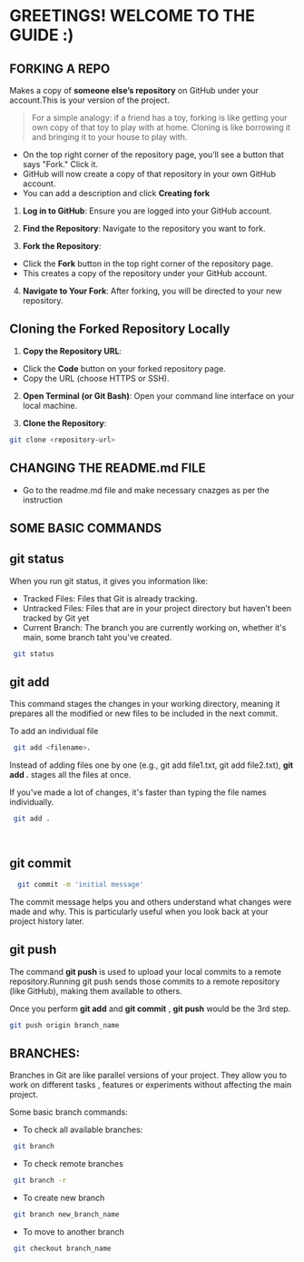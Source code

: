 # GREETINGS! WELCOME TO THE GUIDE :)


## FORKING A REPO
 Makes a copy of **someone else’s repository** on GitHub under your account.This is your version of the project.
 > For a simple analogy: if a friend has a toy, forking is like getting your own copy of that toy to play with at home. Cloning is like borrowing it and bringing it to your house to play with.
 - On the top right corner of the repository page, you’ll see a button that says "Fork." Click it.
 - GitHub will now create a copy of that repository in your own GitHub account.
 - You can add a description and click **Creating fork**

 1. **Log in to GitHub**: Ensure you are logged into your GitHub account.

 2. **Find the Repository**: Navigate to the repository you want to fork.

 3. **Fork the Repository**:
   - Click the **Fork** button in the top right corner of the repository page.
   - This creates a copy of the repository under your GitHub account.

 4. **Navigate to Your Fork**: After forking, you will be directed to your new repository.

 ## Cloning the Forked Repository Locally

 1. **Copy the Repository URL**:
   - Click the **Code** button on your forked repository page.
   - Copy the URL (choose HTTPS or SSH).

 2. **Open Terminal (or Git Bash)**: Open your command line interface on your local machine.

 3. **Clone the Repository**:
   ```bash
   git clone <repository-url>
   ```

## CHANGING THE README.md FILE 
- Go to the readme.md file and make necessary cnazges as per the instruction




## SOME BASIC COMMANDS

## git status
When you run git status, it gives you information like:
- Tracked Files: Files that Git is already tracking.
- Untracked Files: Files that are in your project directory but haven’t been tracked by Git yet
- Current Branch: The branch you are currently working on, whether it's main, some branch taht you've created.
```bash
 git status
 ```

## git add
This command stages the changes in your working directory, meaning it prepares all the modified or new files to be included in the next commit.

To add an individual file
```bash
 git add <filename>.
 ```

Instead of adding files one by one (e.g., git add file1.txt, git add file2.txt), **git add .** stages all the files at once.

If you've made a lot of changes, it's faster than typing the file names individually.
```bash
 git add .
 ```
```bash
 
 ```
## git commit
```bash
  git commit -m 'initial message'
 ```


The commit message helps you and others understand what changes were made and why. This is particularly useful when you look back at your project history later.

## git push
The command **git push** is used to upload your local commits to a remote repository.Running git push sends those commits to a remote repository (like GitHub), making them available to others.

Once you perform **git add** and **git commit** , **git push** would be the 3rd step.
```bash
git push origin branch_name
```

## BRANCHES:
Branches in Git are like parallel versions of your project. They allow you to work on different tasks , features or experiments without affecting the main project.

 Some basic branch commands:

- To check all available branches:
```bash
 git branch
```
- To check remote branches
```bash
 git branch -r
```


- To create new branch
```bash
 git branch new_branch_name
```

- To move to another branch
```bash
 git checkout branch_name
```







